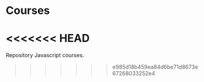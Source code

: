 # Courses
<<<<<<< HEAD
=======
Repository Javascript courses.
>>>>>>> e985d18b459ea84d6be71d8673e67268033252e4

